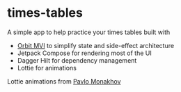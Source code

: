 # times-tables
A simple app to help practice your times tables built with

- [Orbit MVI](https://orbit-mvi.org/) to simplify state and side-effect architecture
- Jetpack Compose for rendering most of the UI
- Dagger Hilt for dependency management
- Lottie for animations 





Lottie animations from [Pavlo Monakhov](https://lottiefiles.com/pavlo)


